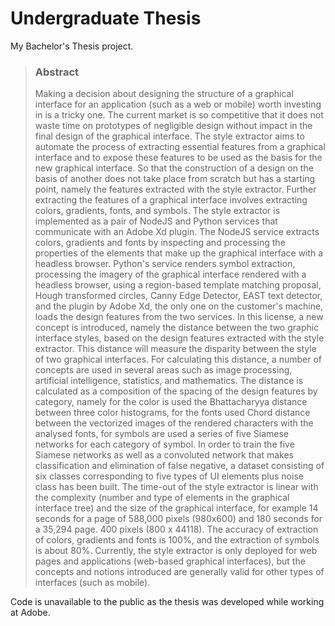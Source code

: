 # Undergraduate Thesis
My Bachelor's Thesis project.
> ### Abstract
> Making a decision about designing the structure of a graphical interface for an application (such as a web or mobile) worth investing in is a tricky one. The current market is so competitive that it does not waste time on prototypes of negligible design without impact in the final design of the graphical interface.
> The style extractor aims to automate the process of extracting essential features from a graphical interface and to expose these features to be used as the basis for the new graphical interface. So that the construction of a design on the basis of another does not take place from scratch but has a starting point, namely the features extracted with the style extractor. Further extracting the features of a graphical interface involves extracting colors, gradients, fonts, and symbols. The style extractor is implemented as a pair of NodeJS and Python services that communicate with an Adobe Xd plugin.
> The NodeJS service extracts colors, gradients and fonts by inspecting and processing the properties of the elements that make up the graphical interface with a headless browser. Python's service renders symbol extraction, processing the imagery of the graphical interface rendered with a headless browser, using a region-based template matching proposal, Hough transformed circles, Canny Edge Detector, EAST text detector, and the plugin by Adobe Xd, the only one on the customer's machine, loads the design features from the two services.
> In this license, a new concept is introduced, namely the distance between the two graphic interface styles, based on the design features extracted with the style extractor. This distance will measure the disparity between the style of two graphical interfaces. For calculating this distance, a number of concepts are used in several areas such as image processing, artificial intelligence, statistics, and mathematics. The distance is calculated as a composition of the spacing of the design features by category, namely for the color is used the Bhattacharyya distance between three color histograms, for the fonts used Chord distance between the vectorized images of the rendered characters with the analysed fonts, for symbols are used a series of five Siamese networks for each category of symbol.
> In order to train the five Siamese networks as well as a convoluted network that makes classification and elimination of false negative, a dataset consisting of six classes corresponding to five types of UI elements plus noise class has been built.
> The time-out of the style extractor is linear with the complexity (number and type of elements in the graphical interface tree) and the size of the graphical interface, for example 14 seconds for a page of 588,000 pixels (980x600) and 180 seconds for a 35,294 page. 400 pixels (800 x 44118). The accuracy of extraction of colors, gradients and fonts is 100%, and the extraction of symbols is about 80%.
> Currently, the style extractor is only deployed for web pages and applications (web-based graphical interfaces), but the concepts and notions introduced are generally valid for other types of interfaces (such as mobile).

Code is unavailable to the public as the thesis was developed while working at Adobe.
